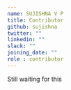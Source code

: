 ```yaml
---
name: SUJISHNA V P
title: Contributor
github: sujishna
twitter: ""
linkedin: ""
slack: ""
joining_date: ""
role : contributor
---
```


Still waiting for this
